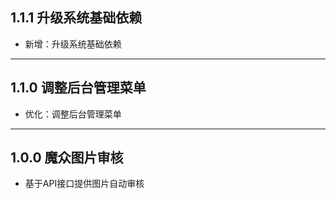 ## 1.1.1 升级系统基础依赖

- 新增：升级系统基础依赖

---

## 1.1.0 调整后台管理菜单

- 优化：调整后台管理菜单

---

## 1.0.0 魔众图片审核

- 基于API接口提供图片自动审核
